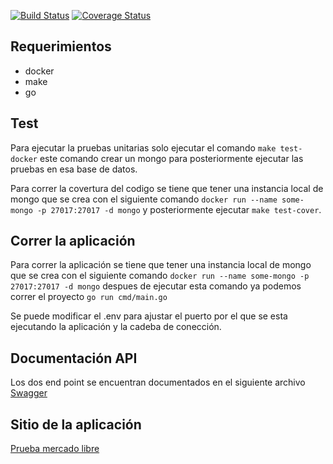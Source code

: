 [![Build Status](https://github.com/edurdo1901/mutant/workflows/Go/badge.svg?branch=main)](https://github.com/gin-gonic/gin/actions?query=branch%3Amaster) [![Coverage Status](https://coveralls.io/repos/github/edurdo1901/mutant/badge.svg?branch=main)](https://coveralls.io/github/edurdo1901/mutant?branch=main)

## Requerimientos
- docker
- make
- go

## Test

Para ejecutar la pruebas unitarias solo ejecutar el comando `make test-docker` este comando crear un mongo para posteriormente ejecutar las pruebas en esa base de datos.

Para correr la covertura del codigo se tiene que tener una instancia local de mongo que se crea con el siguiente comando `docker run --name some-mongo -p 27017:27017 -d mongo` y posteriormente ejecutar `make test-cover`.

## Correr la aplicación

Para correr la aplicación se tiene que tener una instancia local de mongo que se crea con el siguiente comando `docker run --name some-mongo -p 27017:27017 -d mongo` despues de ejecutar esta comando ya podemos correr el proyecto `go run cmd/main.go`

Se puede modificar el .env para ajustar el puerto por el que se esta ejecutando la aplicación y la cadeba de conección.

## Documentación API

Los dos end point se encuentran documentados en el siguiente archivo [Swagger](docs/swagger.yaml)

## Sitio de la aplicación

[Prueba mercado libre](https://challenge-golang.gentlesea-9f37728d.westus.azurecontainerapps.io)



